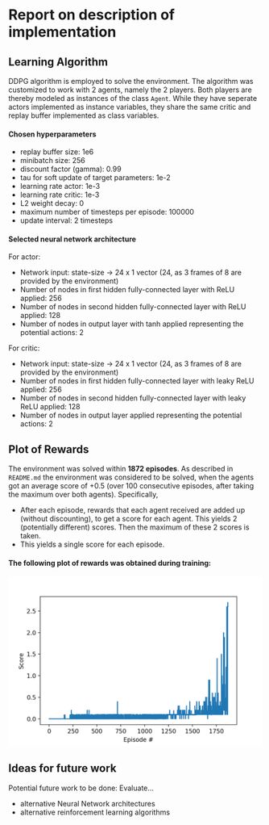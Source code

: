 # Report on description of implementation

## Learning Algorithm
DDPG algorithm is employed to solve the environment. The algorithm was customized to work with 2 agents, namely the 2 players. Both players are thereby modeled as instances of the class `Agent`. While they have seperate actors implemented as instance variables, they share the same critic and replay buffer implemented as class variables.

#### Chosen hyperparameters
* replay buffer size: 1e6
* minibatch size: 256
* discount factor (gamma): 0.99
* tau for soft update of target parameters: 1e-2
* learning rate actor: 1e-3
* learning rate critic: 1e-3
* L2 weight decay: 0
* maximum number of timesteps per episode: 100000
* update interval: 2 timesteps

#### Selected neural network architecture
For actor:
* Network input: state-size -> 24 x 1 vector (24, as 3 frames of 8 are provided by the environment)
* Number of nodes in first hidden fully-connected layer with ReLU applied: 256
* Number of nodes in second hidden fully-connected layer with ReLU applied: 128
* Number of nodes in output layer with tanh applied representing the potential actions: 2

For critic:
* Network input: state-size -> 24 x 1 vector (24, as 3 frames of 8 are provided by the environment)
* Number of nodes in first hidden fully-connected layer with leaky ReLU applied: 256
* Number of nodes in second hidden fully-connected layer with leaky ReLU applied: 128
* Number of nodes in output layer applied representing the potential actions: 2

## Plot of Rewards
The environment was solved within **1872 episodes**.
As described in `README.md` the environment was considered to be solved, when the agents got an average score of +0.5 (over 100 consecutive episodes, after taking the maximum over both agents). Specifically,
* After each episode, rewards that each agent received are added up (without discounting), to get a score for each agent. This yields 2 (potentially different) scores. Then the maximum of these 2 scores is taken.
* This yields a single score for each episode.

#### The following plot of rewards was obtained during training:
![Alt text](plots/plot_of_rewards.png?raw=true "Title")

## Ideas for future work
Potential future work to be done:
Evaluate... 
* alternative Neural Network architectures
* alternative reinforcement learning algorithms
